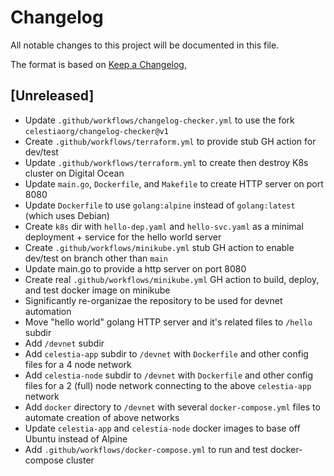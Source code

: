 # Changelog
All notable changes to this project will be documented in this file.

The format is based on [Keep a Changelog](https://keepachangelog.com/en/1.0.0/),

## [Unreleased]

- Update `.github/workflows/changelog-checker.yml` to use the fork `celestiaorg/changelog-checker@v1`
- Create `.github/workflows/terraform.yml` to provide stub GH action for dev/test
- Update `.github/workflows/terraform.yml` to create then destroy K8s cluster on Digital Ocean
- Update `main.go`, `Dockerfile`, and `Makefile` to create HTTP server on port 8080
- Update `Dockerfile` to use `golang:alpine` instead of `golang:latest` (which uses Debian)
- Create `k8s` dir with `hello-dep.yaml` and `hello-svc.yaml` as a minimal deployment + service for the hello world server
- Create `.github/workflows/minikube.yml` stub GH action to enable dev/test on branch other than `main`
- Update main.go to provide a http server on port 8080
- Create real `.github/workflows/minikube.yml` GH action to build, deploy, and test docker image on minikube
- Significantly re-organizae the repository to be used for devnet automation
- Move "hello world" golang HTTP server and it's related files to `/hello` subdir
- Add `/devnet` subdir
- Add `celestia-app` subdir to `/devnet` with `Dockerfile` and other config files for a 4 node network
- Add `celestia-node` subdir to `/devnet` with `Dockerfile` and other config files for a 2 (full) node network connecting to the above `celestia-app` network
- Add `docker` directory to `/devnet` with several `docker-compose.yml` files to automate creation of above networks
- Update `celestia-app` and `celestia-node` docker images to base off Ubuntu instead of Alpine
- Add `.github/workflows/docker-compose.yml` to run and test docker-compose cluster
